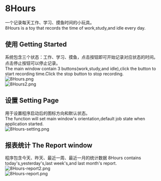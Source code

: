 # 8Hours

一个记录每天工作、学习、摸鱼时间的小玩具。  
8Hours is a toy that records the time of work,study,and idle every day.  

## 使用 Getting Started
系统包含三个状态：工作、学习、摸鱼，点击按钮即可开始记录对应状态的时间。点击停止按钮可以停止记录。  
The main window contain 3 buttons(work,study,and idle),click the button to start recording time.Click the stop button to stop recording.  
![8Hours.png](https://s2.loli.net/2021/12/15/2b13c9XFiExGw7I.png)  
![8Hours2.png](https://s2.loli.net/2021/12/20/riNHKaXeuTh7Bsx.png)  

## 设置 Setting Page
用于设置程序启动后的图标方向和默认状态。  
The function will set main window's orientation,default job state when application started.  
![8Hours-setting.png](https://s2.loli.net/2021/12/20/xoUljWXuP9HyQA4.png)  

## 报表统计 The Report window
程序包含今天、昨天、最近一周、最近一月的统计数据
8Hours contains today's,yesterday's,last week's,and last month's report.  
![8Hours-report2.png](https://s2.loli.net/2021/12/20/mSowk25PhUYX7su.png)  
![8Hours-report.png](https://s2.loli.net/2021/12/20/LBO3IUsYD1fKAGq.png)  